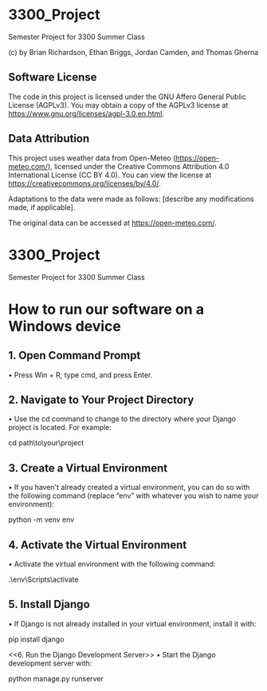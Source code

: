 # 3300_Project
Semester Project for 3300 Summer Class

(c) by Brian Richardson, Ethan Briggs, Jordan Camden, and Thomas Gherna

## Software License
The code in this project is licensed under the GNU Affero General Public License (AGPLv3). You may obtain a copy of the AGPLv3 license at <https://www.gnu.org/licenses/agpl-3.0.en.html>.

## Data Attribution
This project uses weather data from Open-Meteo (<https://open-meteo.com/>), licensed under the Creative Commons Attribution 4.0 International License (CC BY 4.0). You can view the license at <https://creativecommons.org/licenses/by/4.0/>. 

Adaptations to the data were made as follows: [describe any modifications made, if applicable].

The original data can be accessed at <https://open-meteo.com/>.

# 3300_Project
Semester Project for 3300 Summer Class

# How to run our software on a Windows device
## 1. Open Command Prompt
•	Press Win + R, type cmd, and press Enter.

## 2. Navigate to Your Project Directory
•	Use the cd command to change to the directory where your Django project is located. For example:

cd path\to\your\project

## 3. Create a Virtual Environment
•	If you haven't already created a virtual environment, you can do so with the following command (replace “env” with whatever you wish to name your environment):

python -m venv env

## 4. Activate the Virtual Environment
•	Activate the virtual environment with the following command:

.\env\Scripts\activate

## 5. Install Django
•	If Django is not already installed in your virtual environment, install it with:

pip install django

<<6. Run the Django Development Server>>
•	Start the Django development server with:

python manage.py runserver

